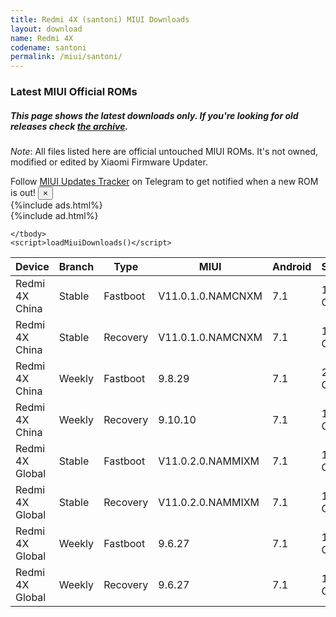 ```yaml
---
title: Redmi 4X (santoni) MIUI Downloads
layout: download
name: Redmi 4X
codename: santoni
permalink: /miui/santoni/
---
```

### Latest MIUI Official ROMs
##### This page shows the latest downloads only. If you're looking for old releases check [the archive](/archive/miui/santoni/).
*Note*: All files listed here are official untouched MIUI ROMs. It's not owned, modified or edited by Xiaomi Firmware Updater.

<div class="alert alert-primary alert-dismissible fade show" role="alert">
    Follow <a href="https://t.me/MIUIUpdatesTracker" class="alert-link">MIUI Updates Tracker</a> on Telegram to get notified when a new ROM is out!
    <button type="button" class="close" data-dismiss="alert" aria-label="Close">
        <span aria-hidden="true">&times;</span>
    </button>
</div>
{%include ads.html%}
<div class="table-responsive-md" id="table-wrapper">
{%include ad.html%}
<table id="miui" class="display dt-responsive compact table table-striped table-hover table-sm">
    <thead class="thead-dark">
        <tr>
            <th data-ref="device">Device</th>
            <th data-ref="branch">Branch</th>
            <th data-ref="type">Type</th>
            <th data-ref="miui">MIUI</th>
            <th data-ref="android">Android</th>
            <th data-ref="size">Size</th>
            <th data-ref="size">Date</th>
            <th data-ref="link">Link</th>
        </tr>
    </thead>
    <tbody>
    <tr><td>Redmi 4X China</td><td>Stable</td><td>Fastboot</td><td>V11.0.1.0.NAMCNXM</td><td>7.1</td><td>1.9 GB</td><td>2019-11-12</td><td><a href="/miui/santoni/stable/V11.0.1.0.NAMCNXM/">Download</a></td></tr>
<tr><td>Redmi 4X China</td><td>Stable</td><td>Recovery</td><td>V11.0.1.0.NAMCNXM</td><td>7.1</td><td>1.7 GB</td><td>2019-11-12</td><td><a href="/miui/santoni/stable/V11.0.1.0.NAMCNXM/">Download</a></td></tr>
<tr><td>Redmi 4X China</td><td>Weekly</td><td>Fastboot</td><td>9.8.29</td><td>7.1</td><td>2.0 GB</td><td>2019-08-29</td><td><a href="/miui/santoni/weekly/9.8.29/">Download</a></td></tr>
<tr><td>Redmi 4X China</td><td>Weekly</td><td>Recovery</td><td>9.10.10</td><td>7.1</td><td>1.6 GB</td><td>2019-10-10</td><td><a href="/miui/santoni/weekly/9.10.10/">Download</a></td></tr>
<tr><td>Redmi 4X Global</td><td>Stable</td><td>Fastboot</td><td>V11.0.2.0.NAMMIXM</td><td>7.1</td><td>1.9 GB</td><td>2019-11-21</td><td><a href="/miui/santoni/stable/V11.0.2.0.NAMMIXM/">Download</a></td></tr>
<tr><td>Redmi 4X Global</td><td>Stable</td><td>Recovery</td><td>V11.0.2.0.NAMMIXM</td><td>7.1</td><td>1.8 GB</td><td>2019-11-21</td><td><a href="/miui/santoni/stable/V11.0.2.0.NAMMIXM/">Download</a></td></tr>
<tr><td>Redmi 4X Global</td><td>Weekly</td><td>Fastboot</td><td>9.6.27</td><td>7.1</td><td>1.8 GB</td><td>2019-06-28</td><td><a href="/miui/santoni/weekly/9.6.27/">Download</a></td></tr>
<tr><td>Redmi 4X Global</td><td>Weekly</td><td>Recovery</td><td>9.6.27</td><td>7.1</td><td>1.7 GB</td><td>2019-06-28</td><td><a href="/miui/santoni/weekly/9.6.27/">Download</a></td></tr>

    </tbody>
    <script>loadMiuiDownloads()</script>
</table>
</div>
